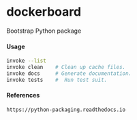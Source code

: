 # dockerboard
Bootstrap Python package

#### Usage
```bash
invoke --list
invoke clean    # Clean up cache files.
invoke docs     # Generate documentation.
invoke tests    #  Run test suit.
```

#### References
```
https://python-packaging.readthedocs.io
```
